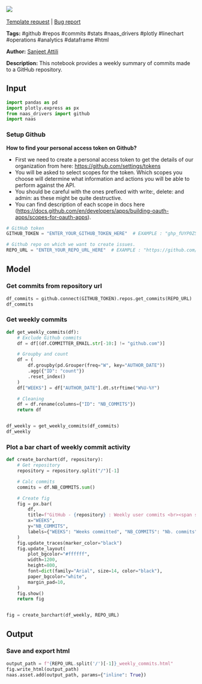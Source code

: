 <a href="https://app.naas.ai/user-redirect/naas/downloader?url=https://raw.githubusercontent.com/jupyter-naas/awesome-notebooks/master/GitHub/GitHub_Get_weekly_commits_from_repository.ipynb" target="_parent"><img src="https://naasai-public.s3.eu-west-3.amazonaws.com/open_in_naas.svg"/></a><br><br><a href="https://github.com/jupyter-naas/awesome-notebooks/issues/new?assignees=&labels=&template=template-request.md&title=Tool+-+Action+of+the+notebook+">Template request</a> | <a href="https://github.com/jupyter-naas/awesome-notebooks/issues/new?assignees=&labels=bug&template=bug_report.md&title=GitHub+-+Get+weekly+commits+from+repository:+Error+short+description">Bug report</a>

**Tags:** #github #repos #commits #stats #naas_drivers #plotly #linechart #operations #analytics #dataframe #html

**Author:** [Sanjeet Attili](https://www.linkedin.com/in/sanjeet-attili-760bab190/)

**Description:** This notebook provides a weekly summary of commits made to a GitHub repository.

## Input


```python
import pandas as pd
import plotly.express as px
from naas_drivers import github
import naas
```

### Setup Github
**How to find your personal access token on Github?**

- First we need to create a personal access token to get the details of our organization from here: https://github.com/settings/tokens
- You will be asked to select scopes for the token. Which scopes you choose will determine what information and actions you will be able to perform against the API.
- You should be careful with the ones prefixed with write:, delete: and admin: as these might be quite destructive.
- You can find description of each scope in docs here (https://docs.github.com/en/developers/apps/building-oauth-apps/scopes-for-oauth-apps).


```python
# GitHub token
GITHUB_TOKEN = "ENTER_YOUR_GITHUB_TOKEN_HERE"  # EXAMPLE : "ghp_fUYP0Z5i29AG4ggX8owctGnHU**********"

# Github repo on which we want to create issues.
REPO_URL = "ENTER_YOUR_REPO_URL_HERE"  # EXAMPLE : "https://github.com/jupyter-naas/awesome-notebooks/"
```

## Model

### Get commits from repository url


```python
df_commits = github.connect(GITHUB_TOKEN).repos.get_commits(REPO_URL)
df_commits
```

### Get weekly commits


```python
def get_weekly_commits(df):
    # Exclude Github commits
    df = df[(df.COMMITTER_EMAIL.str[-10:] != "github.com")]

    # Groupby and count
    df = (
        df.groupby(pd.Grouper(freq="W", key="AUTHOR_DATE"))
        .agg({"ID": "count"})
        .reset_index()
    )
    df["WEEKS"] = df["AUTHOR_DATE"].dt.strftime("W%U-%Y")

    # Cleaning
    df = df.rename(columns={"ID": "NB_COMMITS"})
    return df


df_weekly = get_weekly_commits(df_commits)
df_weekly
```

### Plot a bar chart of weekly commit activity


```python
def create_barchart(df, repository):
    # Get repository
    repository = repository.split("/")[-1]

    # Calc commits
    commits = df.NB_COMMITS.sum()

    # Create fig
    fig = px.bar(
        df,
        title=f"GitHub - {repository} : Weekly user commits <br><span style='font-size: 13px;'>Total commits: {commits}</span>",
        x="WEEKS",
        y="NB_COMMITS",
        labels={"WEEKS": "Weeks committed", "NB_COMMITS": "Nb. commits"},
    )
    fig.update_traces(marker_color="black")
    fig.update_layout(
        plot_bgcolor="#ffffff",
        width=1200,
        height=800,
        font=dict(family="Arial", size=14, color="black"),
        paper_bgcolor="white",
        margin_pad=10,
    )
    fig.show()
    return fig


fig = create_barchart(df_weekly, REPO_URL)
```

## Output

### Save and export html


```python
output_path = f"{REPO_URL.split('/')[-1]}_weekly_commits.html"
fig.write_html(output_path)
naas.asset.add(output_path, params={"inline": True})
```


```python

```
